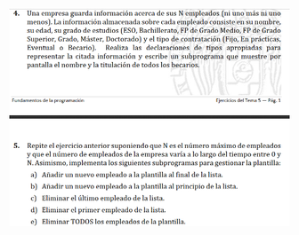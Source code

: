 ![Imagen](https://raw.githubusercontent.com/LosPinowos/PUNTEROS/master/Array%20estatico%20de%20punteros/Estos%20ejercicios%20pero%20con%20un%20array%20de%20punteros%20dinamicos.png)
